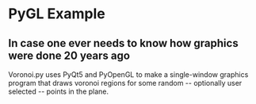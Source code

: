 PyGL Example
============

In case one ever needs to know how graphics were done 20 years ago
------------------------------------------------------------------

Voronoi.py uses PyQt5 and PyOpenGL to make a single-window graphics program that draws voronoi regions
for some random -- optionally user selected -- points in the plane. 


